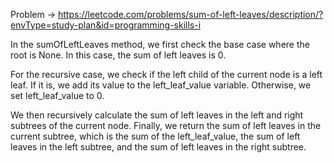 Problem -> <https://leetcode.com/problems/sum-of-left-leaves/description/?envType=study-plan&id=programming-skills-i>


In the sumOfLeftLeaves method, we first check the base case where the root is None. In this case, the sum of left leaves is 0.

For the recursive case, we check if the left child of the current node is a left leaf. If it is, we add its value to the left_leaf_value variable. Otherwise, we set left_leaf_value to 0.

We then recursively calculate the sum of left leaves in the left and right subtrees of the current node. Finally, we return the sum of left leaves in the current subtree, which is the sum of the left_leaf_value, the sum of left leaves in the left subtree, and the sum of left leaves in the right subtree.
